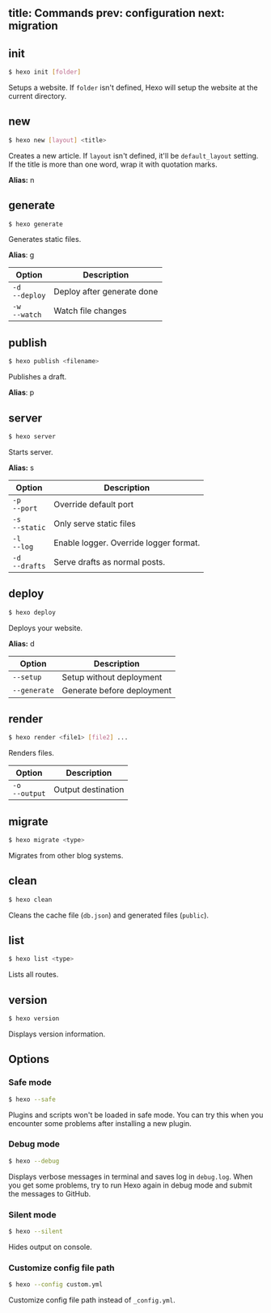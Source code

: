 title: Commands
prev: configuration
next: migration
---
## init

``` bash
$ hexo init [folder]
```

Setups a website. If `folder` isn't defined, Hexo will setup the website at the current directory.

## new

``` bash
$ hexo new [layout] <title>
```

Creates a new article. If `layout` isn't defined, it'll be `default_layout` setting. If the title is more than one word, wrap it with quotation marks.

**Alias:** n

## generate

``` bash
$ hexo generate
```

Generates static files.

**Alias**: g

Option | Description
--- | ---
`-d`<br>`--deploy` | Deploy after generate done
`-w`<br>`--watch` | Watch file changes

## publish

``` bash
$ hexo publish <filename>
```

Publishes a draft.

**Alias**: p

## server

``` bash
$ hexo server
```

Starts server.

**Alias:** s

Option | Description
--- | ---
`-p`<br>`--port` | Override default port
`-s`<br>`--static` | Only serve static files
`-l`<br>`--log` | Enable logger. Override logger format.
`-d`<br>`--drafts` | Serve drafts as normal posts.

## deploy

``` bash
$ hexo deploy
```

Deploys your website.

**Alias:** d

Option | Description
--- | ---
`--setup` | Setup without deployment
`--generate` | Generate before deployment

## render

``` bash
$ hexo render <file1> [file2] ...
```

Renders files.

Option | Description
--- | ---
`-o`<br>`--output` | Output destination

## migrate

``` bash
$ hexo migrate <type>
```

Migrates from other blog systems.

## clean

``` bash
$ hexo clean
```

Cleans the cache file (`db.json`) and generated files (`public`).

## list

``` bash
$ hexo list <type>
```

Lists all routes.

## version

``` bash
$ hexo version
```

Displays version information.

## Options

### Safe mode

``` bash
$ hexo --safe
```

Plugins and scripts won't be loaded in safe mode. You can try this when you encounter some problems after installing a new plugin.

### Debug mode

``` bash
$ hexo --debug
```

Displays verbose messages in terminal and saves log in `debug.log`. When you get some problems, try to run Hexo again in debug mode and submit the messages to GitHub.

### Silent mode

``` bash
$ hexo --silent
```

Hides output on console.

### Customize config file path

``` bash
$ hexo --config custom.yml
```

Customize config file path instead of `_config.yml`.